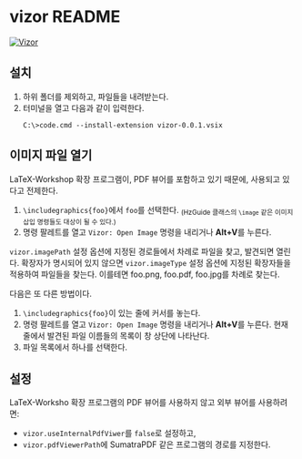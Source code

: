 # vizor README


[![Vizor](https://img.youtube.com/vi/JaO_SqTTyWw/0.jpg)](https://www.youtube.com/watch?v=JaO_SqTTyWw "Vizor")

## 설치

1. 하위 폴더를 제외하고, 파일들을 내려받는다.
2. 터미널을 열고 다음과 같이 입력한다.
   ```
   C:\>code.cmd --install-extension vizor-0.0.1.vsix
   ```
## 이미지 파일 열기

LaTeX-Workshop 확장 프로그램이, PDF 뷰어를 포함하고 있기 때문에, 사용되고 있다고 전제한다.

1. `\includegraphics{foo}`에서 `foo`를 선택한다. 
   <sub>(HzGuide 클래스의 `\image` 같은 이미지 삽입 명령들도 대상이 될 수 있다.)</sub>
1. 명령 팔레트를 열고 `Vizor: Open Image` 명령을 내리거나 **Alt+V**를 누른다.

`vizor.imagePath` 설정 옵션에 지정된 경로들에서 차례로 파일을 찾고, 발견되면 열린다.
확장자가 명시되어 있지 않으면 `vizor.imageType` 설정 옵션에 지정된 확장자들을 적용하여 파일들을 찾는다. 이를테면 foo.png, foo.pdf, foo.jpg를 차례로 찾는다.


다음은 또 다른 방법이다.

1. `\includegraphics{foo}`이 있는 줄에 커서를 놓는다.
1. 명령 팔레트를 열고 `Vizor: Open Image` 명령을 내리거나 **Alt+V**를 누른다.
   현재 줄에서 발견된 파일 이름들의 목록이 창 상단에 나타난다.
1. 파일 목록에서 하나를 선택한다.

## 설정

LaTeX-Worksho 확장 프로그램의 PDF 뷰어를 사용하지 않고 외부 뷰어를 사용하려면:

* `vizor.useInternalPdfViwer`를 `false`로 설정하고,
* `vizor.pdfViewerPath`에 SumatraPDF 같은 프로그램의 경로를 지정한다.

